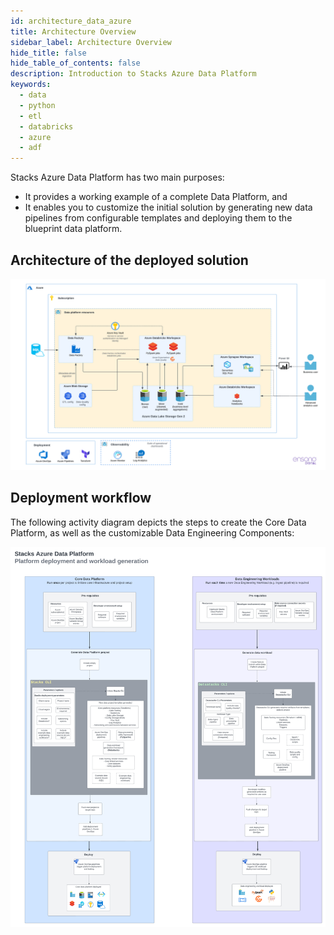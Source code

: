 ```yaml
---
id: architecture_data_azure
title: Architecture Overview
sidebar_label: Architecture Overview
hide_title: false
hide_table_of_contents: false
description: Introduction to Stacks Azure Data Platform
keywords:
  - data
  - python
  - etl
  - databricks
  - azure
  - adf
---
```


Stacks Azure Data Platform has two main purposes:

* It provides a working example of a complete Data Platform, and
* It enables you to customize the initial solution by generating new data pipelines from
configurable templates and deploying them to the blueprint data platform.

## Architecture of the deployed solution

![High-level architecture.png](../images/Stacks_Azure_Data_Platform-HLD.png)

## Deployment workflow

The following activity diagram depicts the steps to create the Core Data Platform, as well as the
customizable Data Engineering Components:

![DeploymentWorkflow.png](../images/deployment_workflow.png)

